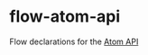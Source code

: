 # flow-atom-api

Flow declarations for the [Atom API](https://atom.io/docs/api/v1.7.3/AtomEnvironment)
